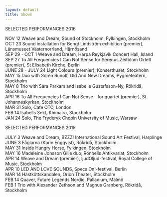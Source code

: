 ```yaml
---
layout: default
title: Shows
---
```


SELECTED PERFORMANCES 2016

NOV 12 Weave and Dream, Sound of Stockholm, Fylkingen, Stockholm <BR>
OCT 23 Sound installation for Bengt Lindström exhibition (premier), Länsmuseet Västernorrland, Härnösand <BR>
SEP 29 - OCT 1 Weave and Dream, Harpa Reykjavik Concert Hall, Island <BR>
SEP 27 To All Frequencies I Can Not Sense for Serenus Zeitblom Oktett (premier), St Elisabeth Kirche, Berlin <BR>
JUNE 28 - JULY 24 Light Colours (premier), Konserthuset, Stockholm <BR>
MAY 15 Duo with Sören Runolf, Old And New Dreams, Pygméteatern, Stockholm <BR>
MAY 8 Trio with Sara Parkam and Isabelle Gustafsson-Ny, Rökridå, Stockholm <BR>
APR 16 To All Frequencies I Can Not Sense - for quartet (premier), St Johanneskyrkan, Stockholm <BR>
MAR 31 Solo, Café OTO, London <BR>
FEB 14 Isabells Sekt, Khimaira, Stockholm <BR>
JAN 24 Solo, The Fryderyk Chopin University of Music, Warsaw <BR>

SELECTED PERFORMANCES 2015

JULY 3 Weave and Dream, BZZZ! International Sound Art Festival, Harplinge <BR>
JUNE 3 Fåglarna (Karin Engqvist), Rökridå, Stockholm <BR>
MAY 31 Inside Hungry Horse, Fylkingen, Stockholm <BR>
MAY 16 Madeleine Jonsson Gille duo, Rönnells Antikvariat, Stockholm <BR>
APR 14 Weave and Dream (premier), ljudOljud-festival, Royal College of Music, Stockholm <BR>
APR 10 LED AND LOVE SOUNDS, Specs On!-festival, Berlin <BR>
MAR 14 Hästköttskandalen, Orion Theater, Stockholm <BR>
FEB 14 Quaver, Future Legends Nordic, Palladium, Malmö <BR>
FEB 1 Trio with Alexander Zethson and Magnus Granberg, Rökridå, Stockholm <BR>
